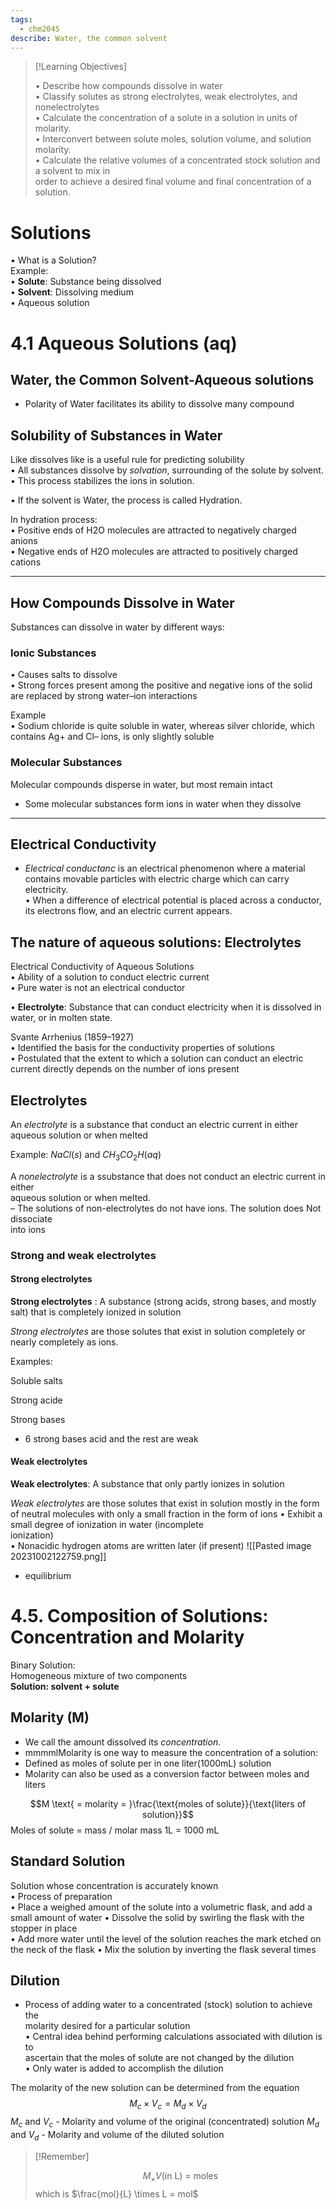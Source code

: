 ```yaml
---
tags:
  - chm2045
describe: Water, the common solvent
---
```


> [!Learning Objectives]
> 
> • Describe how compounds dissolve in water  
> • Classify solutes as strong electrolytes, weak electrolytes, and nonelectrolytes  
> • Calculate the concentration of a solute in a solution in units of molarity.  
> • Interconvert between solute moles, solution volume, and solution molarity.  
> • Calculate the relative volumes of a concentrated stock solution and a solvent to mix in  
> order to achieve a desired final volume and final concentration of a solution.
> 

# Solutions  
• What is a Solution?  
Example:  
• **Solute**: Substance being dissolved  
• **Solvent**: Dissolving medium  
• Aqueous solution

# 4.1 Aqueous Solutions (aq)

## Water, the Common Solvent-Aqueous solutions
- Polarity of Water facilitates its ability to dissolve many compound
## Solubility of Substances in Water
Like dissolves like is a useful rule for predicting solubility  
• All substances dissolve by _solvation_, surrounding of the solute by solvent.  
	• This process stabilizes the ions in solution.  

• If the solvent is Water, the process is called Hydration.  

In hydration process:  
• Positive ends of H2O molecules are attracted to negatively charged anions  
• Negative ends of H2O molecules are attracted to positively charged cations

---

## How Compounds Dissolve in Water

Substances can dissolve in water by different ways:

### Ionic Substances
• Causes salts to dissolve  
	• Strong forces present among the positive and negative ions of the solid are replaced by strong  water–ion interactions

Example  
• Sodium chloride is quite soluble in water, whereas silver chloride, which contains Ag+ and Cl– ions, is only slightly soluble

### Molecular Substances

Molecular compounds disperse in water, but most remain intact
- Some molecular substances form ions in water when they dissolve

---

## Electrical Conductivity

- _Electrical conductanc_ is an electrical phenomenon where a material contains movable particles with electric charge which can carry  
electricity.  
• When a difference of electrical potential is placed across a conductor, its electrons flow, and an electric current appears.

## The nature of aqueous solutions: Electrolytes

Electrical Conductivity of Aqueous Solutions  
• Ability of a solution to conduct electric current  
	• Pure water is not an electrical conductor  

• **Electrolyte**: Substance that can conduct electricity when it is dissolved in water, or in molten state.  

Svante Arrhenius (1859–1927)  
• Identified the basis for the conductivity properties of solutions  
• Postulated that the extent to which a solution can conduct an electric current directly depends on the number of ions present

## Electrolytes

An _electrolyte_ is a substance that conduct an electric current in either aqueous solution or when melted

Example: $NaCl(s)$ and $CH_{3}CO_{2}H(aq)$

A _nonelectrolyte_ is a ssubstance that does not conduct an electric current in either  
aqueous solution or when melted.  
– The solutions of non-electrolytes do not have ions. The solution does Not dissociate  
into ions

### Strong and weak electrolytes

#### Strong electrolytes

**Strong electrolytes** : A substance (strong acids, strong bases, and mostly salt) that is completely ionized in solution

_Strong electrolytes_ are those solutes that exist in solution completely or nearly completely as ions.

Examples:

Soluble salts 

Strong acide

Strong bases

- 6 strong bases acid and the rest are weak
#### Weak electrolytes  

**Weak electrolytes**: A substance that only partly ionizes in solution

*Weak electrolytes* are those solutes that exist in solution mostly in the form of neutral molecules with only a small fraction in the form of ions
• Exhibit a small degree of ionization in water (incomplete  
ionization)  
• Nonacidic hydrogen atoms are written later (if present)
![[Pasted image 20231002122759.png]]
- equilibrium
# 4.5. Composition of Solutions: Concentration and Molarity

Binary Solution:  
Homogeneous mixture of two components  
**Solution: solvent + solute**

## Molarity (M)
  
- We call the amount dissolved its _concentration_.  
- mmmmlMolarity is one way to measure the concentration of a solution:  
- Defined as moles of solute per in one liter(1000mL) solution
- Molarity can also be used as a conversion factor between moles and liters

$$M \text{ = molarity = }\frac{\text{moles of solute}}{\text{liters of solution}}$$
Moles of solute = mass / molar mass
1L = 1000 mL

## Standard Solution

Solution whose concentration is accurately known  
• Process of preparation  
	• Place a weighed amount of the solute into a volumetric flask, and  add a small amount of water 
	• Dissolve the solid by swirling the flask with the stopper in place  
	• Add more water until the level of the solution reaches the mark etched on the neck of the flask 
	• Mix the solution by inverting the flask several times

## Dilution

- Process of adding water to a concentrated (stock) solution to achieve the  
molarity desired for a particular solution  
• Central idea behind performing calculations associated with dilution is to  
ascertain that the moles of solute are not changed by the dilution  
	• Only water is added to accomplish the dilution

The molarity of the new solution can be determined from the equation
$$M_{c}\times V_{c}= M_{d}\times V_{d}$$
$M_{c} \text{ and } V_{c}$ - Molarity and volume of the original (concentrated) solution
$M_{d} \text{ and } V_{d}$ - Molarity and volume of the diluted solution

> [!Remember]
> 
> $$M_\times V\text{(in L) = moles}$$
> which is $\frac{mol}{L} \times L = mol$ 

